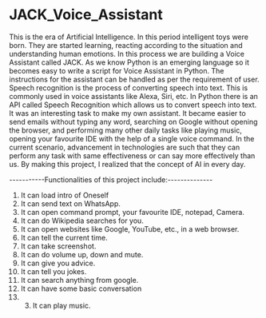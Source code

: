 # JACK_Voice_Assistant
This is the era of Artificial Intelligence. In this period intelligent toys were born.
They are started learning, reacting according to the situation and understanding human emotions. 
In this process we are building a Voice Assistant called JACK. As we know Python is an emerging language so it becomes easy to write a script for Voice Assistant in Python.
The instructions for the assistant can be handled as per the requirement of user. 
Speech recognition is the process of converting speech into text. This is commonly used in voice assistants like Alexa, Siri, etc.
In Python there is an API called Speech Recognition which allows us to convert speech into text. It was an interesting task to make my own assistant. 
It became easier to send emails without typing any word, searching on Google without opening the browser, and performing many other daily tasks like playing music,
opening your favourite IDE with the help of a single voice command. In the current scenario, advancement in technologies are such that they can perform any task with same effectiveness or
can say more effectively than us. By making this project, I realized that the concept of AI in every day.

-----------Functionalities of this project include:--------------
1. It can load intro of Oneself
2. It can send text on WhatsApp.
3. It can open command prompt, your favourite IDE, notepad, Camera.
4. It can do Wikipedia searches for you.
5. It can open websites like Google, YouTube, etc., in a web browser.
6. It can tell the current time.
7. It can take screenshot.
8. It can do volume up, down and mute.
9. It can give you advice.
10. It can tell you jokes.
11. It can search anything from google.
12. It can have some basic conversation
13. 3. It can play music.

